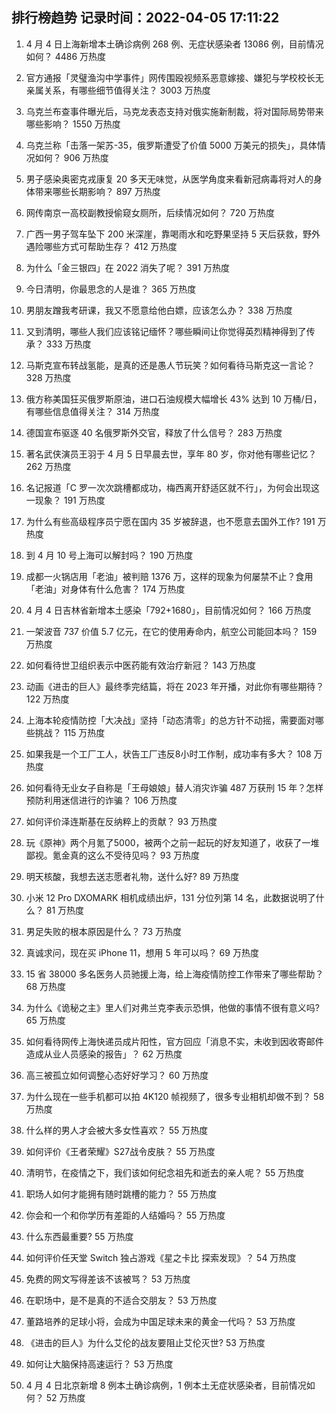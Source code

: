 
## 排行榜趋势 记录时间：2022-04-05 17:11:22
  
  1. 4 月 4 日上海新增本土确诊病例 268 例、无症状感染者 13086 例，目前情况如何？ 4486 万热度
    
  2. 官方通报「灵璧渔沟中学事件」网传围殴视频系恶意嫁接、嫌犯与学校校长无亲属关系，有哪些细节值得关注？ 3003 万热度
    
  3. 乌克兰布查事件曝光后，马克龙表态支持对俄实施新制裁，将对国际局势带来哪些影响？ 1550 万热度
    
  4. 乌克兰称「击落一架苏-35，俄罗斯遭受了价值 5000 万美元的损失」，具体情况如何？ 906 万热度
    
  5. 男子感染奥密克戎康复 20 多天无味觉，从医学角度来看新冠病毒将对人的身体带来哪些长期影响？ 897 万热度
    
  6. 网传南京一高校副教授偷窥女厕所，后续情况如何？ 720 万热度
    
  7. 广西一男子驾车坠下 200 米深崖，靠喝雨水和吃野果坚持 5 天后获救，野外遇险哪些方式可帮助生存？ 412 万热度
    
  8. 为什么「金三银四」在 2022 消失了呢？ 391 万热度
    
  9. 今日清明，你最思念的人是谁？ 365 万热度
    
  10. 男朋友蹭我考研课，我又不愿意给他白嫖，应该怎么办？ 338 万热度
    
  11. 又到清明，哪些人我们应该铭记缅怀？哪些瞬间让你觉得英烈精神得到了传承？ 333 万热度
    
  12. 马斯克宣布转战氢能，是真的还是愚人节玩笑？如何看待马斯克这一言论？ 328 万热度
    
  13. 俄方称美国狂买俄罗斯原油，进口石油规模大幅增长 43% 达到 10 万桶/日，有哪些信息值得关注？ 314 万热度
    
  14. 德国宣布驱逐 40 名俄罗斯外交官，释放了什么信号？ 283 万热度
    
  15. 著名武侠演员王羽于 4 月 5 日早晨去世，享年 80 岁，你对他有哪些记忆？ 262 万热度
    
  16. 名记报道「C 罗一次次跳槽都成功，梅西离开舒适区就不行」，为何会出现这一现象？ 191 万热度
    
  17. 为什么有些高级程序员宁愿在国内 35 岁被辞退，也不愿意去国外工作? 191 万热度
    
  18. 到 4 月 10 号上海可以解封吗？ 190 万热度
    
  19. 成都一火锅店用「老油」被判赔 1376 万，这样的现象为何屡禁不止？食用「老油」对身体有什么危害？ 174 万热度
    
  20. 4 月 4 日吉林省新增本土感染「792+1680」，目前情况如何？ 166 万热度
    
  21. 一架波音 737 价值 5.7 亿元，在它的使用寿命内，航空公司能回本吗？ 159 万热度
    
  22. 如何看待世卫组织表示中医药能有效治疗新冠？ 143 万热度
    
  23. 动画《进击的巨人》最终季完结篇，将在 2023 年开播，对此你有哪些期待？ 122 万热度
    
  24. 上海本轮疫情防控「大决战」坚持「动态清零」的总方针不动摇，需要面对哪些挑战？ 115 万热度
    
  25. 如果我是一个工厂工人，状告工厂违反8小时工作制，成功率有多大？ 108 万热度
    
  26. 如何看待无业女子自称是「王母娘娘」替人消灾诈骗 487 万获刑 15 年？怎样预防利用迷信进行的诈骗？ 106 万热度
    
  27. 如何评价泽连斯基在反纳粹上的贡献？ 93 万热度
    
  28. 玩《原神》两个月氪了5000，被两个之前一起玩的好友知道了，收获了一堆鄙视。氪金真的这么不受待见吗？ 93 万热度
    
  29. 明天核酸，我想去送志愿者礼物，送什么好? 89 万热度
    
  30. 小米 12 Pro DXOMARK 相机成绩出炉，131 分位列第 14 名，此数据说明了什么？ 81 万热度
    
  31. 男足失败的根本原因是什么？ 73 万热度
    
  32. 真诚求问，现在买 iPhone 11，想用 5 年可以吗？ 69 万热度
    
  33. 15 省 38000 多名医务人员驰援上海，给上海疫情防控工作带来了哪些帮助？ 68 万热度
    
  34. 为什么《诡秘之主》里人们对弗兰克李表示恐惧，他做的事情不很有意义吗? 65 万热度
    
  35. 如何看待网传上海快递员成片阳性，官方回应「消息不实，未收到因收寄邮件造成从业人员感染的报告」？ 62 万热度
    
  36. 高三被孤立如何调整心态好好学习？ 60 万热度
    
  37. 为什么现在一些手机都可以拍 4K120 帧视频了，很多专业相机却做不到？ 58 万热度
    
  38. 什么样的男人才会被大多女性喜欢？ 55 万热度
    
  39. 如何评价《王者荣耀》S27战令皮肤？ 55 万热度
    
  40. 清明节，在疫情之下，我们该如何纪念祖先和逝去的亲人呢？ 55 万热度
    
  41. 职场人如何才能拥有随时跳槽的能力？ 55 万热度
    
  42. 你会和一个和你学历有差距的人结婚吗？ 55 万热度
    
  43. 什么东西最重要? 55 万热度
    
  44. 如何评价任天堂 Switch 独占游戏《星之卡比 探索发现》？ 54 万热度
    
  45. 免费的网文写得差该不该被骂？ 53 万热度
    
  46. 在职场中，是不是真的不适合交朋友？ 53 万热度
    
  47. 董路培养的足球小将，会成为中国足球未来的黄金一代吗？ 53 万热度
    
  48. 《进击的巨人》为什么艾伦的战友要阻止艾伦灭世? 53 万热度
    
  49. 如何让大脑保持高速运行？ 53 万热度
    
  50. 4 月 4 日北京新增 8 例本土确诊病例，1 例本土无症状感染者，目前情况如何？ 52 万热度
    
